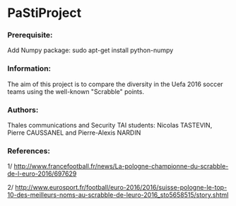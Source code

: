 # PaStiProject

### Prerequisite:
Add Numpy package:
sudo apt-get install python-numpy

### Information:

The aim of this project is to compare the diversity in the Uefa 2016 soccer teams using the well-known "Scrabble" points.

### Authors:

Thales communications and Security TAI students: Nicolas TASTEVIN, Pierre CAUSSANEL and Pierre-Alexis NARDIN

### References:

1/ http://www.francefootball.fr/news/La-pologne-championne-du-scrabble-de-l-euro-2016/697629

2/ http://www.eurosport.fr/football/euro-2016/2016/suisse-pologne-le-top-10-des-meilleurs-noms-au-scrabble-de-leuro-2016_sto5658515/story.shtml
